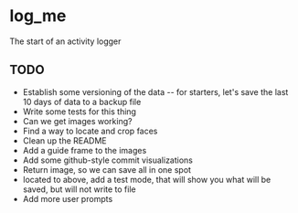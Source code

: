 # log_me
The start of an activity logger

## TODO
* Establish some versioning of the data -- for starters, let's save the last 10
 days of data to a backup file
* Write some tests for this thing
* Can we get images working?
* Find a way to locate and crop faces
* Clean up the README
* Add a guide frame to the images
* Add some github-style commit visualizations
* Return image, so we can save all in one spot
* located to above, add a test mode, that will show you what will be saved, but will not write to file
* Add more user prompts
